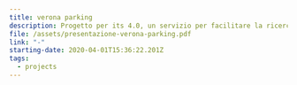 ```yaml
---
title: verona parking
description: Progetto per its 4.0, un servizio per facilitare la ricerca di un parcheggio
file: /assets/presentazione-verona-parking.pdf
link: "-"
starting-date: 2020-04-01T15:36:22.201Z
tags:
  - projects
---
```

